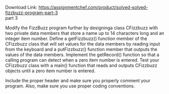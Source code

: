 Download Link: https://assignmentchef.com/product/solved-solved-fizzbuzz-program-part-3
<br>
part 3

Modify the FizzBuzz program further by designinga class CFizzbuzz with two private data members that store a name up to 14 characters long and an integer item number. Define a getFizzbuzz() function member of the CFizzbuzz class that will set values for the data members by reading input from the keyboard and a putFizzbuzz() function member that outputs the values of the data members. Implement the getRecord() function so that a calling program can detect when a zero item number is entered. Test your CFizzbuzz class with a main() function that reads and outputs CFizzbuzz objects until a zero item number is entered.

Include the proper header and make sure you properly comment your program. Also, make sure you use proper coding conventions.